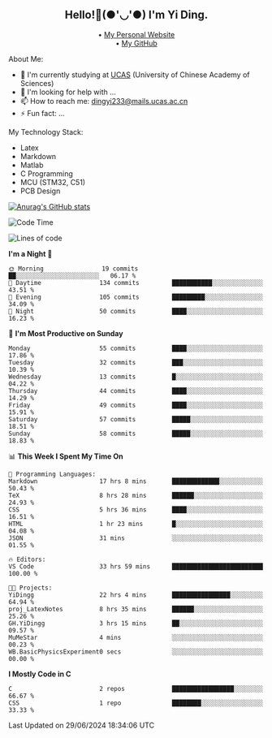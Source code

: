 <h2 align="center"> Hello!👋(●'◡'●) I'm Yi Ding.</h2>
<p align="center">
  • <a href="https://yidingg.github.io/YiDingg">My Personal Website</a><br>
  • <a href="https://github.com/YiDingg">My GitHub</a>
</p>

About Me:
- 🔭 I'm currently studying at [UCAS](https://www.ucas.ac.cn/) (University of Chinese Academy of Sciences)
- 🤔 I'm looking for help with ...
- 📫 How to reach me: dingyi233@mails.ucas.ac.cn
- ⚡ Fun fact: ...

My Technology Stack:
- Latex
- Markdown
- Matlab
- C Programming
- MCU (STM32, C51)
- PCB Design

[![Anurag's GitHub stats](https://github-readme-stats.vercel.app/api?username=YiDingg)](https://github.com/anuraghazra/github-readme-stats)

<!--START_SECTION:waka-->
![Code Time](http://img.shields.io/badge/Code%20Time-98%20hrs%2032%20mins-blue)

![Lines of code](https://img.shields.io/badge/From%20Hello%20World%20I%27ve%20Written-408.4%20thousand%20lines%20of%20code-blue)

**I'm a Night 🦉** 

```text
🌞 Morning                19 commits          ██░░░░░░░░░░░░░░░░░░░░░░░   06.17 % 
🌆 Daytime                134 commits         ███████████░░░░░░░░░░░░░░   43.51 % 
🌃 Evening                105 commits         █████████░░░░░░░░░░░░░░░░   34.09 % 
🌙 Night                  50 commits          ████░░░░░░░░░░░░░░░░░░░░░   16.23 % 
```
📅 **I'm Most Productive on Sunday** 

```text
Monday                   55 commits          ████░░░░░░░░░░░░░░░░░░░░░   17.86 % 
Tuesday                  32 commits          ███░░░░░░░░░░░░░░░░░░░░░░   10.39 % 
Wednesday                13 commits          █░░░░░░░░░░░░░░░░░░░░░░░░   04.22 % 
Thursday                 44 commits          ████░░░░░░░░░░░░░░░░░░░░░   14.29 % 
Friday                   49 commits          ████░░░░░░░░░░░░░░░░░░░░░   15.91 % 
Saturday                 57 commits          █████░░░░░░░░░░░░░░░░░░░░   18.51 % 
Sunday                   58 commits          █████░░░░░░░░░░░░░░░░░░░░   18.83 % 
```


📊 **This Week I Spent My Time On** 

```text
💬 Programming Languages: 
Markdown                 17 hrs 8 mins       █████████████░░░░░░░░░░░░   50.43 % 
TeX                      8 hrs 28 mins       ██████░░░░░░░░░░░░░░░░░░░   24.93 % 
CSS                      5 hrs 36 mins       ████░░░░░░░░░░░░░░░░░░░░░   16.51 % 
HTML                     1 hr 23 mins        █░░░░░░░░░░░░░░░░░░░░░░░░   04.08 % 
JSON                     31 mins             ░░░░░░░░░░░░░░░░░░░░░░░░░   01.55 % 

🔥 Editors: 
VS Code                  33 hrs 59 mins      █████████████████████████   100.00 % 

🐱‍💻 Projects: 
YiDingg                  22 hrs 4 mins       ████████████████░░░░░░░░░   64.94 % 
proj_LatexNotes          8 hrs 35 mins       ██████░░░░░░░░░░░░░░░░░░░   25.26 % 
GH.YiDingg               3 hrs 15 mins       ██░░░░░░░░░░░░░░░░░░░░░░░   09.57 % 
MuMeStar                 4 mins              ░░░░░░░░░░░░░░░░░░░░░░░░░   00.23 % 
WB.BasicPhysicsExperiment0 secs              ░░░░░░░░░░░░░░░░░░░░░░░░░   00.00 % 
```

**I Mostly Code in C** 

```text
C                        2 repos             █████████████████░░░░░░░░   66.67 % 
CSS                      1 repo              ████████░░░░░░░░░░░░░░░░░   33.33 % 
```




 Last Updated on 29/06/2024 18:34:06 UTC
<!--END_SECTION:waka-->
